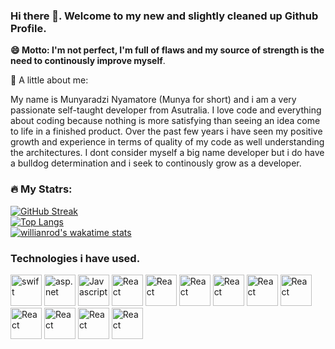 ### Hi there 👋. Welcome to my new and slightly cleaned up Github Profile.  
**😄 Motto: I'm not perfect, I'm full of flaws and my source of strength is the need to continously improve myself**.  

💬 A little about me:  
<p>
     My name is Munyaradzi Nyamatore (Munya for short) and i am a very passionate self-taught developer from Asutralia. I love code and everything about        coding because nothing is more satisfying than seeing an idea come to life in a finished product. Over the past few years i have seen my positive          growth and experience in terms of quality of my code as well understanding the architectures. I dont consider myself a big name developer but i do 
     have a bulldog determination and i seek to continously grow as a developer.
</p>

 

### :fire: My Statrs:

[![GitHub Streak](http://github-readme-streak-stats.herokuapp.com?user=nyamz141&theme=dark)](https://git.io/streak-stats) \
[![Top Langs](https://github-readme-stats.vercel.app/api/top-langs/?username=nyamz141&layout=compact&theme=radical)](https://github.com/anuraghazra/github-readme-stats) \
[![willianrod's wakatime stats](https://github-readme-stats.vercel.app/api/wakatime?username=nyamz141&theme=radical)](https://github.com/anuraghazra/github-readme-stats)

### Technologies i have used. 
<p align=left>
     <img src="https://cdn.jsdelivr.net/gh/devicons/devicon/icons/swift/swift-original.svg" alt="swift" width="50" height="50"/>
     <img src="https://cdn.jsdelivr.net/gh/devicons/devicon/icons/dotnetcore/dotnetcore-original.svg" alt="asp.net" width="50" height="50"/> 
     <img src="https://cdn.jsdelivr.net/gh/devicons/devicon/icons/javascript/javascript-original.svg" alt="Javascript" width="50" height="50"/>
     <img src="https://cdn.jsdelivr.net/gh/devicons/devicon/icons/react/react-original-wordmark.svg" alt="React" width="50" height="50"/>
     <img src="https://cdn.jsdelivr.net/gh/devicons/devicon/icons/html5/html5-original-wordmark.svg" alt="React" width="50" height="50"/>
     <img src="https://cdn.jsdelivr.net/gh/devicons/devicon/icons/bootstrap/bootstrap-original-wordmark.svg" alt="React" width="50" height="50"/>
     <img src="https://cdn.jsdelivr.net/gh/devicons/devicon/icons/csharp/csharp-original.svg" alt="React" width="50" height="50"/>
     <img src="https://cdn.jsdelivr.net/gh/devicons/devicon/icons/css3/css3-original-wordmark.svg" alt="React" width="50" height="50"/>
     <img src="https://cdn.jsdelivr.net/gh/devicons/devicon/icons/git/git-original.svg" alt="React" width="50" height="50"/>
     <img src="https://cdn.jsdelivr.net/gh/devicons/devicon/icons/mongodb/mongodb-original.svg" alt="React" width="50" height="50"/>
     <img src="https://cdn.jsdelivr.net/gh/devicons/devicon/icons/mysql/mysql-original.svg" alt="React" width="50" height="50"/>
     <img src="https://cdn.jsdelivr.net/gh/devicons/devicon/icons/redis/redis-original.svg" alt="React" width="50" height="50"/>
     <img src="https://cdn.jsdelivr.net/gh/devicons/devicon/icons/unity/unity-original.svg" alt="React" width="50" height="50"/>
          
</p>



<!--
**nyamz141/nyamz141** is a ✨ _special_ ✨ repository because its `README.md` (this file) appears on your GitHub profile.

Here are some ideas to get you started:

- 🔭 I’m currently working on ...
- 🌱 I’m currently learning ...
- 👯 I’m looking to collaborate on ...
- 🤔 I’m looking for help with ...
- 💬 Ask me about ...
- 📫 How to reach me: ...
- 😄 Pronouns: ...
- ⚡ Fun fact: ...
-->
